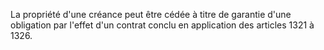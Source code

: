 La propriété d'une créance peut être cédée à titre de garantie d'une obligation par l'effet d'un contrat conclu en application des articles 1321 à 1326.
